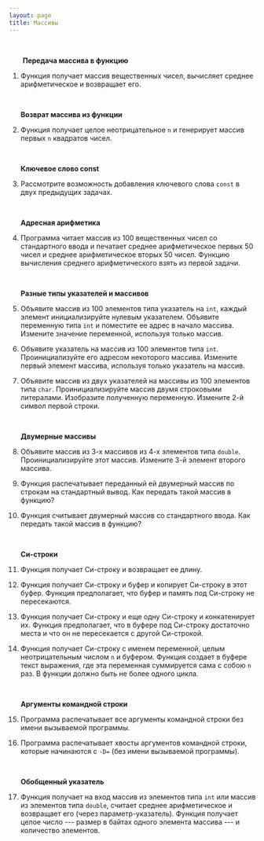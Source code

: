 ```yaml
---
layout: page
title: Массивы
---
```


&nbsp;

<div style="margin-left: 2em"><p><strong>Передача массива в функцию</strong></p></div>

1. Функция получает массив вещественных чисел,
   вычисляет среднее арифметическое и возвращает его.


   &nbsp;

   **Возврат массива из функции**

1. Функция получает целое неотрицательное `n`
   и генерирует массив первых `n` квадратов чисел.


   &nbsp;

   **Ключевое слово const**

1. Рассмотрите возможность добавления ключевого
   слова `const` в двух предыдущих задачах.


   &nbsp;

   **Адресная арифметика**

1. Программа читает массив из 100 вещественных
   чисел со стандартного ввода и печатает
   среднее арифметическое первых 50 чисел
   и среднее арифметическое вторых 50 чисел.
   Функцию вычисления среднего арифметического
   взять из первой задачи.


   &nbsp;

   **Разные типы указателей и массивов**

1. Объявите массив из 100 элементов типа указатель
   на `int`, каждый элемент инициализируйте нулевым
   указателем. Объявите переменную типа `int`
   и поместите ее адрес в начало массива.
   Измените значение переменной, используя только массив.

1. Объявите указатель на массив из 100 элементов
   типа `int`. Проинициализуйте его адресом некоторого
   массива. Измените первый элемент массива, используя
   только указатель на массив.

1. Объявите массив из двух указателей на массивы
   из 100 элементов типа `char`. Проинициализируйте
   массив двумя строковыми литералами. Изобразите
   полученную переменную. Измените 2-й символ первой строки.


   &nbsp;

   **Двумерные массивы**

1. Объявите массив из 3-х массивов из 4-х элементов
   типа `double`. Проинициализируйте этот массив.
   Измените 3-й элемент второго массива.

1. Функция распечатывает переданный ей двумерный
   массив по строкам на стандартный вывод. Как
   передать такой массив в функцию?

1. Функция считывает двумерный массив со стандартного
   ввода. Как передать такой массив в функцию?


   &nbsp;

   **Си-строки**

1. Функция получает Си-строку и возвращает ее длину.

1. Функция получает Си-строку и буфер и копирует
   Си-строку в этот буфер. Функция предполагает, что
   буфер и память под Си-строку не пересекаются.

1. Функция получает Си-строку и еще одну Си-строку
   и конкатенирует их. Функция предполагает, что
   в буфере под Си-строку достаточно места и что
   он не пересекается с другой Си-строкой.

1. Функция получает Си-строку с именем переменной,
   целым неотрицательным числом `n` и буфером.
   Функция создает в буфере текст выражения, где эта
   переменная суммируется сама с собою `n` раз.
   В функции должно быть не более одного цикла.


   &nbsp;

   **Аргументы командной строки**

1. Программа распечатывает все аргументы командной
   строки без имени вызываемой программы.

1. Программа распечатывает хвосты аргументов командной
   строки, которые начинаются с `-D=` (без имени
   вызываемой программы).


   &nbsp;

   **Обобщенный указатель**

1. Функция получает на вход массив из элементов типа
   `int` или массив из элементов типа `double`,
   считает среднее арифметическое и возвращает его
   (через параметр-указатель). Функция получает целое
   число --- размер в байтах одного элемента массива ---
   и количество элементов.
